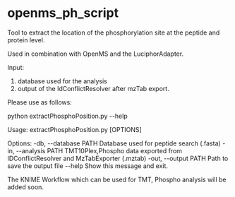 # openms_ph_script

Tool to extract the location of the phosphorylation site at the peptide and protein level.

Used in combination with OpenMS and the LuciphorAdapter. 

Input:
1) database used for the analysis
2) output of the IdConflictResolver after mzTab export.

Please use as follows:

python extractPhosphoPosition.py --help

Usage: extractPhosphoPosition.py [OPTIONS]

Options:
  -db, --database PATH  Database used for peptide search (.fasta)
  -in, --analysis PATH  TMT10Plex,Phospho data exported from
                        IDConflictResolver and MzTabExporter (.mztab)
  -out, --output PATH   Path to save the output file
  --help                Show this message and exit.

The KNIME Workflow which can be used for TMT, Phospho analysis will be added soon.
